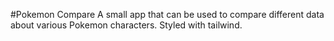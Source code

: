 #Pokemon Compare
A small app that can be used to compare different data about various Pokemon characters. Styled with tailwind.

